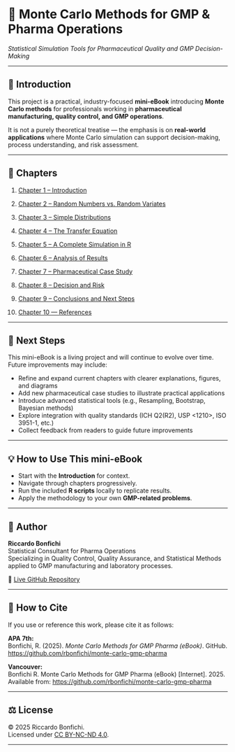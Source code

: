# 📘 Monte Carlo Methods for GMP & Pharma Operations  
_Statistical Simulation Tools for Pharmaceutical Quality and GMP Decision-Making_

---

## 📖 Introduction
This project is a practical, industry-focused **mini-eBook** introducing **Monte Carlo methods** for professionals working in **pharmaceutical manufacturing, quality control, and GMP operations**.  

It is not a purely theoretical treatise — the emphasis is on **real-world applications** where Monte Carlo simulation can support decision-making, process understanding, and risk assessment.

---

## 📑 Chapters

1. [Chapter 1 – Introduction](chapters/chapter01_intro.md)  
2. [Chapter 2 – Random Numbers vs. Random Variates](chapters/chapter02_random-variates.md)  
3. [Chapter 3 – Simple Distributions](chapters/chapter03_distributions.md)  
4. [Chapter 4 – The Transfer Equation](chapters/chapter04_transfer-equation.md)  
5. [Chapter 5 – A Complete Simulation in R](chapters/chapter05_full-simulation.md)  
6. [Chapter 6 – Analysis of Results](chapters/chapter06_analysis.md)  
7. [Chapter 7 – Pharmaceutical Case Study](chapters/chapter07_case-pharma.md)  
8. [Chapter 8 – Decision and Risk](chapters/chapter08_decision-risk.md)  
9. [Chapter 9 – Conclusions and Next Steps](chapters/chapter09_conclusions-nextsteps.md)
   
10. [Chapter 10 — References](chapters/chapter10_references.md)

---

## 🚀 Next Steps

This mini-eBook is a living project and will continue to evolve over time.
Future improvements may include:
- Refine and expand current chapters with clearer explanations, figures, and diagrams
- Add new pharmaceutical case studies to illustrate practical applications
- Introduce advanced statistical tools (e.g., Resampling, Bootstrap, Bayesian methods)
- Explore integration with quality standards (ICH Q2(R2), USP <1210>, ISO 3951-1, etc.)
- Collect feedback from readers to guide future improvements

---

## 💡 How to Use This mini-eBook
- Start with the **Introduction** for context.  
- Navigate through chapters progressively.  
- Run the included **R scripts** locally to replicate results.  
- Apply the methodology to your own **GMP-related problems**.  

---

## 👤 Author
**Riccardo Bonfichi**  
Statistical Consultant for Pharma Operations  
Specializing in Quality Control, Quality Assurance, and Statistical Methods applied to GMP manufacturing and laboratory processes.  

📌 [Live GitHub Repository](https://github.com/rbonfichi/monte-carlo-gmp-pharma)

---

## 📖 How to Cite

If you use or reference this work, please cite it as follows:

**APA 7th:**  
Bonfichi, R. (2025). *Monte Carlo Methods for GMP Pharma (eBook)*. GitHub. https://github.com/rbonfichi/monte-carlo-gmp-pharma  

**Vancouver:**  
Bonfichi R. Monte Carlo Methods for GMP Pharma (eBook) [Internet]. 2025. Available from: https://github.com/rbonfichi/monte-carlo-gmp-pharma  

---

## ⚖️ License
© 2025 Riccardo Bonfichi.  
Licensed under [CC BY-NC-ND 4.0](https://creativecommons.org/licenses/by-nc-nd/4.0/).

---
